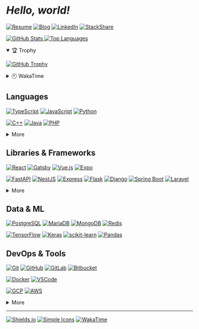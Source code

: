 # **_Hello, world!_**

[![Resume]](https://dong-young.kim/)
[![Blog]](https://pers0n4.io/)
[![LinkedIn]](https://www.linkedin.com/in/dong-young-kim)
[![StackShare]](https://stackshare.io/pers0n4)

[![GitHub Stats](https://github-readme-stats.vercel.app/api?username=pers0n4&title_color=5f4b8b&text_color=f0eee9&icon_color=00abc0&bg_color=212121&hide_border=true&hide_title=true&theme=&show_icons=true&include_all_commits=true&count_private=true&line_height=24) ![Top Languages](https://github-readme-stats.vercel.app/api/top-langs?username=pers0n4&title_color=5f4b8b&text_color=f0eee9&icon_color=00abc0&bg_color=212121&hide_border=true&hide_title=true&layout=compact&langs_count=8&hide=html,css,tex)](https://github.com/anuraghazra/github-readme-stats "GitHub Readme Stats")

<details open>
  <summary>🏆 Trophy</summary>

[![GitHub Trophy](https://github-profile-trophy.vercel.app/?username=pers0n4&theme=onedark&column=7&row=1&no-frame=true)](https://github.com/ryo-ma/github-profile-trophy "GitHub Profile Trophy")

</details>
<details>
  <summary>🕙 WakaTime</summary>

  <!--START_SECTION:waka-->
![Lines of code](https://img.shields.io/badge/From%20Hello%20World%20I%27ve%20Written-225137%20lines%20of%20code-blue)

**I'm a Night 🦉** 

```text
🌞 Morning    39 commits     █░░░░░░░░░░░░░░░░░░░░░░░░   4.47% 
🌆 Daytime    138 commits    ████░░░░░░░░░░░░░░░░░░░░░   15.83% 
🌃 Evening    419 commits    ████████████░░░░░░░░░░░░░   48.05% 
🌙 Night      276 commits    ████████░░░░░░░░░░░░░░░░░   31.65%

```
📅 **I'm Most Productive on Wednesday** 

```text
Monday       129 commits    ███░░░░░░░░░░░░░░░░░░░░░░   14.79% 
Tuesday      94 commits     ██░░░░░░░░░░░░░░░░░░░░░░░   10.78% 
Wednesday    165 commits    ████░░░░░░░░░░░░░░░░░░░░░   18.92% 
Thursday     143 commits    ████░░░░░░░░░░░░░░░░░░░░░   16.4% 
Friday       101 commits    ███░░░░░░░░░░░░░░░░░░░░░░   11.58% 
Saturday     90 commits     ██░░░░░░░░░░░░░░░░░░░░░░░   10.32% 
Sunday       150 commits    ████░░░░░░░░░░░░░░░░░░░░░   17.2%

```


📊 **This Week I Spent My Time On** 

```text
⌚︎ Time Zone: Asia/Seoul

💬 Programming Languages: 
TypeScript               5 hrs 53 mins       ███████████░░░░░░░░░░░░░░   45.09% 
Python                   4 hrs 36 mins       ████████░░░░░░░░░░░░░░░░░   35.28% 
JSON                     1 hr 24 mins        ██░░░░░░░░░░░░░░░░░░░░░░░   10.78% 
TOML                     15 mins             ░░░░░░░░░░░░░░░░░░░░░░░░░   2.01% 
Other                    13 mins             ░░░░░░░░░░░░░░░░░░░░░░░░░   1.76%

🔥 Editors: 
VS Code                  12 hrs 37 mins      ████████████████████████░   96.67% 
PyCharm                  16 mins             ░░░░░░░░░░░░░░░░░░░░░░░░░   2.13% 
DataGrip                 9 mins              ░░░░░░░░░░░░░░░░░░░░░░░░░   1.2%

💻 Operating System: 
Linux                    13 hrs 3 mins       █████████████████████████   100.0%

```

**I Mostly Code in TypeScript** 

```text
TypeScript               7 repos             ████░░░░░░░░░░░░░░░░░░░░░   18.42% 
Python                   6 repos             ████░░░░░░░░░░░░░░░░░░░░░   15.79% 
C++                      4 repos             ██░░░░░░░░░░░░░░░░░░░░░░░   10.53% 
Java                     3 repos             ██░░░░░░░░░░░░░░░░░░░░░░░   7.89% 
JavaScript               3 repos             ██░░░░░░░░░░░░░░░░░░░░░░░   7.89%

```



 Last Updated on 08/07/2021
<!--END_SECTION:waka-->

</details>

## Languages

[![TypeScript]](https://www.typescriptlang.org/)
[![JavaScript]](https://www.ecma-international.org/publications/standards/Ecma-262.htm)
[![Python]](https://www.python.org/)

[![C++]](https://isocpp.org/)
[![Java]](https://openjdk.java.net/)
[![PHP]](https://www.php.net/)

<details>
  <summary>More</summary>

[![Rust]](https://www.rust-lang.org/)
[![Go]](https://golang.org/)

</details>

## Libraries & Frameworks

[![React]](https://reactjs.org/)
[![Gatsby]](https://www.gatsbyjs.com/)
[![Vue.js]](https://vuejs.org/)
[![Expo]](https://expo.io/)

[![FastAPI]](https://fastapi.tiangolo.com/)
[![NestJS]](https://nestjs.com/)
[![Express]](https://expressjs.com/)
[![Flask]](https://flask.palletsprojects.com/)
[![Django]](https://www.djangoproject.com/)
[![Spring Boot]](https://spring.io/)
[![Laravel]](https://laravel.com/)

<details>
  <summary>More</summary>

[![Swagger]](https://swagger.io/)
[![Storybook]](https://storybook.js.org/)

[![Insomnia]](https://insomnia.rest/)
[![Postman]](https://www.postman.com/)

[![Node.js]](https://nodejs.org/en/)
[![Deno]](https://deno.land/)

</details>

## Data & ML

[![PostgreSQL]](https://www.postgresql.org/)
[![MariaDB]](https://mariadb.org/)
[![MongoDB]](https://www.mongodb.com/)
[![Redis]](https://redis.io/)

[![TensorFlow]](https://www.tensorflow.org/)
[![Keras]](https://keras.io/)
[![scikit-learn]](https://scikit-learn.org/stable/)
[![Pandas]](https://pandas.pydata.org/)

## DevOps & Tools

[![Git]](https://git-scm.com/)
[![GitHub]](https://github.com/)
[![GitLab]](https://about.gitlab.com/)
[![Bitbucket]](https://bitbucket.org/)

[![Docker]](https://www.docker.com/)
[![VSCode]](https://code.visualstudio.com/)

[![GCP]](https://cloud.google.com/)
[![AWS]](https://aws.amazon.com/)

<details>
  <summary>More</summary>

[![Ubuntu]](https://ubuntu.com/)
[![Arch]](https://archlinux.org/)

[![Google Tag Manager]](https://marketingplatform.google.com/about/tag-manager/)
[![Google Analytics]](https://marketingplatform.google.com/about/analytics/)
[![Hotjar]](https://www.hotjar.com/)

</details>

---

[![Shields.io]](https://shields.io/)
[![Simple Icons]](https://simpleicons.org/)
[![WakaTime]](https://wakatime.com/@null1970)

<!-- Badge Links -->
<!-- https://img.shields.io/static/v1?style=flat-square&label=&message=&labelColor=&color=&logoColor=&logo= -->

<!-- Header -->

[resume]: https://img.shields.io/static/v1?style=for-the-badge&color=000000&logoColor=ffffff&label=&message=Resume&logo=notion&#000000
[blog]: https://img.shields.io/static/v1?style=for-the-badge&color=00c7b7&logoColor=ffffff&label=&message=Blog&logo=netlify&#00C7B7
[linkedin]: https://img.shields.io/static/v1?style=for-the-badge&color=0077b5&logoColor=ffffff&label=&message=LinkedIn&logo=linkedin&#0077B5
[stackshare]: https://img.shields.io/static/v1?style=for-the-badge&color=0690fa&logoColor=ffffff&label=&message=StackShare&logo=stackshare&#0690FA

<!-- Body -->

[arch]: https://img.shields.io/static/v1?style=flat-square&labelColor=212121&color=1793d1&logoColor=1793d1&label=&message=Arch&logo=arch-linux&#1793D1
[aws]: https://img.shields.io/static/v1?style=flat-square&labelColor=e0e0e0&color=232f3e&logoColor=232f3e&label=&message=AWS&logo=amazon-aws&#232F3E
[bitbucket]: https://img.shields.io/static/v1?style=flat-square&labelColor=e0e0e0&color=0052cc&logoColor=0052cc&label=&message=Bitbucket&logo=bitbucket&#0052CC
[c++]: https://img.shields.io/static/v1?style=flat-square&labelColor=e0e0e0&color=00599c&logoColor=00599c&label=&message=C%2B%2B&logo=c%2B%2B&#00599C
[deno]: https://img.shields.io/static/v1?style=flat-square&labelColor=e0e0e0&color=000000&logoColor=000000&label=&message=Deno&logo=deno&#000000
[docker]: https://img.shields.io/static/v1?style=flat-square&labelColor=212121&color=2496ed&logoColor=2496ed&label=&message=Docker&logo=docker&#2496ED
[django]: https://img.shields.io/static/v1?style=flat-square&labelColor=e0e0e0&color=092e20&logoColor=092e20&label=&message=Django&logo=django&#092E20
[expo]: https://img.shields.io/static/v1?style=flat-square&labelColor=e0e0e0&color=000020&logoColor=000020&label=&message=Expo&logo=expo&#000020
[express]: https://img.shields.io/static/v1?style=flat-square&labelColor=e0e0e0&color=000000&logoColor=000000&label=&message=Express&logo=express&#000000
[fastapi]: https://img.shields.io/static/v1?style=flat-square&labelColor=e0e0e0&color=009688&logoColor=009688&label=&message=FastAPI&logo=fastapi&#009688
[flask]: https://img.shields.io/static/v1?style=flat-square&labelColor=e0e0e0&color=000000&logoColor=000000&label=&message=Flask&logo=flask&#000000
[gatsby]: https://img.shields.io/static/v1?style=flat-square&labelColor=e0e0e0&color=663399&logoColor=663399&label=&message=Gatsby&logo=gatsby&#663399
[gcp]: https://img.shields.io/static/v1?style=flat-square&labelColor=212121&color=4285f4&logoColor=4285f4&label=&message=GCP&logo=google-cloud&#4285F4
[git]: https://img.shields.io/static/v1?style=flat-square&labelColor=212121&color=f05032&logoColor=f05032&label=&message=Git&logo=git&#F05032
[github]: https://img.shields.io/static/v1?style=flat-square&labelColor=e0e0e0&color=181717&logoColor=181717&label=&message=GitHub&logo=github&#181717
[gitlab]: https://img.shields.io/static/v1?style=flat-square&labelColor=212121&color=fca121&logoColor=fca121&label=&message=GitLab&logo=gitlab&#FCA121
[go]: https://img.shields.io/static/v1?style=flat-square&labelColor=212121&color=00add8&logoColor=00add8&label=&message=Go&logo=go&#00ADD8
[google analytics]: https://img.shields.io/static/v1?style=flat-square&labelColor=212121&color=e37400&logoColor=e37400&label=&message=Google%20Analytics&logo=google-analytics&#E37400
[google tag manager]: https://img.shields.io/static/v1?style=flat-square&labelColor=212121&color=246fdb&logoColor=246fdb&label=&message=Google%20Tag%20Manager&logo=google&tag-manager&#246FDB
[hotjar]: https://img.shields.io/static/v1?style=flat-square&labelColor=212121&color=fd3a5c&logoColor=fd3a5c&label=&message=Hotjar&logo=hotjar&#FD3A5C
[insomnia]: https://img.shields.io/static/v1?style=flat-square&labelColor=212121&color=5849be&logoColor=5849be&label=&message=Insomnia&logo=insomnia&#5849BE
[java]: https://img.shields.io/static/v1?style=flat-square&labelColor=e0e0e0&color=007396&logoColor=007396&label=&message=Java&logo=java&#007396
[javascript]: https://img.shields.io/static/v1?style=flat-square&labelColor=212121&color=f7df1e&logoColor=f7df1e&label=&message=JavaScript&logo=javascript&#F7DF1E
[keras]: https://img.shields.io/static/v1?style=flat-square&labelColor=e0e0e0&color=d00000&logoColor=d00000&label=&message=Keras&logo=keras&#D00000
[laravel]: https://img.shields.io/static/v1?style=flat-square&labelColor=e0e0e0&color=ff2d20&logoColor=ff2d20&label=&message=Laravel&logo=laravel&#FF2D20
[mariadb]: https://img.shields.io/static/v1?style=flat-square&labelColor=e0e0e0&color=003545&logoColor=003545&label=&message=MariaDB&logo=mariadb&#003545
[mongodb]: https://img.shields.io/static/v1?style=flat-square&labelColor=212121&color=47a248&logoColor=47a248&label=&message=MongoDB&logo=mongodb&#47A248
[nestjs]: https://img.shields.io/static/v1?style=flat-square&labelColor=212121&color=e0234e&logoColor=e0234e&label=&message=NestJS&logo=nestjs&#E0234E
[node.js]: https://img.shields.io/static/v1?style=flat-square&labelColor=212121&color=339933&logoColor=339933&label=&message=Node.js&logo=nodedotjs&#339933
[pandas]: https://img.shields.io/static/v1?style=flat-square&labelColor=e0e0e0&color=150458&logoColor=150458&label=&message=Pandas&logo=pandas&#150458
[php]: https://img.shields.io/static/v1?style=flat-square&labelColor=e0e0e0&color=777bb4&logoColor=777bb4&label=&message=PHP&logo=php&#777BB4
[postgresql]: https://img.shields.io/static/v1?style=flat-square&labelColor=e0e0e0&color=4169e1&logoColor=4169e1&label=&message=PostgreSQL&logo=postgresql&#4169E1
[postman]: https://img.shields.io/static/v1?style=flat-square&labelColor=212121&color=ff6c37&logoColor=ff6c37&label=&message=Postman&logo=postman&#FF6C37
[python]: https://img.shields.io/static/v1?style=flat-square&labelColor=e0e0e0&color=3776ab&logoColor=3776ab&label=&message=Python&logo=python&#3776AB
[react]: https://img.shields.io/static/v1?style=flat-square&labelColor=212121&color=61dafb&logoColor=61dafb&label=&message=React&logo=react&#61DAFB
[redis]: https://img.shields.io/static/v1?style=flat-square&labelColor=e0e0e0&color=dc382d&logoColor=dc382d&label=&message=Redis&logo=redis&#DC382D
[rust]: https://img.shields.io/static/v1?style=flat-square&labelColor=e0e0e0&color=000000&logoColor=000000&label=&message=Rust&logo=rust&#000000
[scikit-learn]: https://img.shields.io/static/v1?style=flat-square&labelColor=212121&color=f7931e&logoColor=f7931e&label=&message=scikit-learn&logo=scikit-learn&#F7931E
[spring boot ]: https://img.shields.io/static/v1?style=flat-square&labelColor=212121&color=6db33f&logoColor=6db33f&label=&message=Spring%20Boot&logo=spring-boot&#6DB33F
[storybook]: https://img.shields.io/static/v1?style=flat-square&labelColor=212121&color=ff4785&logoColor=ff4785&label=&message=Storybook&logo=storybook&#FF4785
[swagger]: https://img.shields.io/static/v1?style=flat-square&labelColor=212121&color=85ea2d&logoColor=85ea2d&label=&message=Swagger&logo=swagger&#85EA2D
[tensorflow]: https://img.shields.io/static/v1?style=flat-square&labelColor=212121&color=ff6f00&logoColor=ff6f00&label=&message=TensorFlow&logo=tensorflow&#FF6F00
[typescript]: https://img.shields.io/static/v1?style=flat-square&labelColor=e0e0e0&color=3178c6&logoColor=3178c6&label=&message=TypeScript&logo=typescript&#3178C6
[ubuntu]: https://img.shields.io/static/v1?style=flat-square&labelColor=212121&color=e95420&logoColor=e95420&label=&message=Ubuntu&logo=ubuntu&#E95420
[vscode]: https://img.shields.io/static/v1?style=flat-square&labelColor=e0e0e0&color=007acc&logoColor=007acc&label=&message=VSCode&logo=visual-studio-code&#007ACC
[vue.js]: https://img.shields.io/static/v1?style=flat-square&labelColor=212121&color=4fc08d&logoColor=4fc08d&label=&message=Vue.js&logo=vuedotjs&#4FC08D

<!-- Footer -->

[shields.io]: https://img.shields.io/static/v1?style=flat-square&labelColor=e0e0e0&color=000000&logoColor=000000&label=&message=Shields.io&logo=shieldsdotio&#000000
[simple icons]: https://img.shields.io/static/v1?style=flat-square&labelColor=e0e0e0&color=111111&logoColor=111111&label=&message=Simple%20Icons&logo=simple-icons&#111111
[wakatime]: https://img.shields.io/static/v1?style=flat-square&labelColor=e0e0e0&color=000000&logoColor=000000&label=&message=WakaTime&logo=wakatime&#000000
